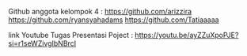 Github anggota kelompok 4 :
https://github.com/arizzira
https://github.com/ryansyahadams
https://github.com/Tatiaaaaa

link Youtube Tugas Presentasi Poject :
https://youtu.be/ayZZuXpoPJE?si=r1seWZivgIbNBrcI

